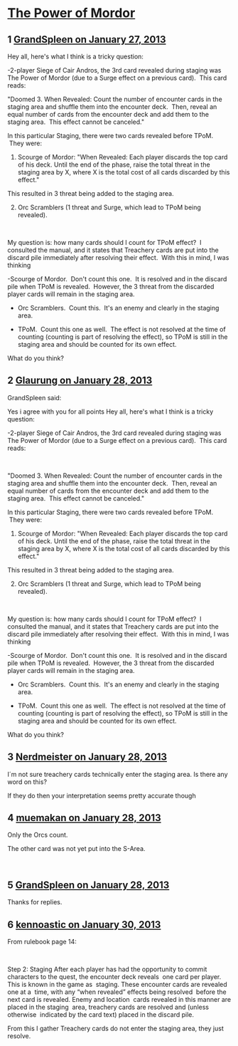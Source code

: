 # [The Power of Mordor](https://community.fantasyflightgames.com/topic/78266-the-power-of-mordor/)

## 1 [GrandSpleen on January 27, 2013](https://community.fantasyflightgames.com/topic/78266-the-power-of-mordor/?do=findComment&comment=754582)

Hey all, here's what I think is a tricky question:

-2-player Siege of Cair Andros, the 3rd card revealed during staging was The Power of Mordor (due to a Surge effect on a previous card).  This card reads:
 

"Doomed 3. When Revealed: Count the number of encounter cards in the staging area and shuffle them into the encounter deck.  Then, reveal an equal number of cards from the encounter deck and add them to the staging area.  This effect cannot be canceled."

In this particular Staging, there were two cards revealed before TPoM.  They were:

1) Scourge of Mordor: "When Revealed: Each player discards the top card of his deck. Until the end of the phase, raise the total threat in the staging area by X, where X is the total cost of all cards discarded by this effect."

This resulted in 3 threat being added to the staging area.

2) Orc Scramblers (1 threat and Surge, which lead to TPoM being revealed).

 

My question is: how many cards should I count for TPoM effect?  I consulted the manual, and it states that Treachery cards are put into the discard pile immediately after resolving their effect.  With this in mind, I was thinking

-Scourge of Mordor.  Don't count this one.  It is resolved and in the discard pile when TPoM is revealed.  However, the 3 threat from the discarded player cards will remain in the staging area.

- Orc Scramblers.  Count this.  It's an enemy and clearly in the staging area.

- TPoM.  Count this one as well.  The effect is not resolved at the time of counting (counting is part of resolving the effect), so TPoM is still in the staging area and should be counted for its own effect.

What do you think?

## 2 [Glaurung on January 28, 2013](https://community.fantasyflightgames.com/topic/78266-the-power-of-mordor/?do=findComment&comment=754594)

GrandSpleen said:

Yes i agree with you for all points Hey all, here's what I think is a tricky question:

-2-player Siege of Cair Andros, the 3rd card revealed during staging was The Power of Mordor (due to a Surge effect on a previous card).  This card reads:

 

"Doomed 3. When Revealed: Count the number of encounter cards in the staging area and shuffle them into the encounter deck.  Then, reveal an equal number of cards from the encounter deck and add them to the staging area.  This effect cannot be canceled."

In this particular Staging, there were two cards revealed before TPoM.  They were:

1) Scourge of Mordor: "When Revealed: Each player discards the top card of his deck. Until the end of the phase, raise the total threat in the staging area by X, where X is the total cost of all cards discarded by this effect."

This resulted in 3 threat being added to the staging area.

2) Orc Scramblers (1 threat and Surge, which lead to TPoM being revealed).

 

My question is: how many cards should I count for TPoM effect?  I consulted the manual, and it states that Treachery cards are put into the discard pile immediately after resolving their effect.  With this in mind, I was thinking

-Scourge of Mordor.  Don't count this one.  It is resolved and in the discard pile when TPoM is revealed.  However, the 3 threat from the discarded player cards will remain in the staging area.

- Orc Scramblers.  Count this.  It's an enemy and clearly in the staging area.

- TPoM.  Count this one as well.  The effect is not resolved at the time of counting (counting is part of resolving the effect), so TPoM is still in the staging area and should be counted for its own effect.

What do you think?

## 3 [Nerdmeister on January 28, 2013](https://community.fantasyflightgames.com/topic/78266-the-power-of-mordor/?do=findComment&comment=754648)

I´m not sure treachery cards technically enter the staging area. Is there any word on this?

If they do then your interpretation seems pretty accurate though

## 4 [muemakan on January 28, 2013](https://community.fantasyflightgames.com/topic/78266-the-power-of-mordor/?do=findComment&comment=754669)

Only the Orcs count.

The other card was not yet put into the S-Area.

 

## 5 [GrandSpleen on January 28, 2013](https://community.fantasyflightgames.com/topic/78266-the-power-of-mordor/?do=findComment&comment=754723)

Thanks for replies.

## 6 [kennoastic on January 30, 2013](https://community.fantasyflightgames.com/topic/78266-the-power-of-mordor/?do=findComment&comment=755951)

From rulebook page 14:

 

Step 2: Staging
After each player has had the opportunity to commit 
characters to the quest, the encounter deck reveals 
one card per player. This is known in the game as 
staging. These encounter cards are revealed one at a 
time, with any “when revealed” effects being resolved 
before the next card is revealed. Enemy and location 
cards revealed in this manner are placed in the staging 
area, treachery cards are resolved and (unless otherwise 
indicated by the card text) placed in the discard pile.
 

From this I gather Treachery cards do not enter the staging area, they just resolve.

